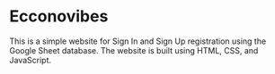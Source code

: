 # Ecconovibes

This is a simple website for Sign In and Sign Up registration using the Google Sheet database. The website is built using HTML, CSS, and JavaScript.

